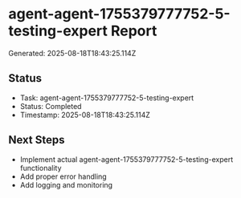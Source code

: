 # agent-agent-1755379777752-5-testing-expert Report

Generated: 2025-08-18T18:43:25.114Z

## Status
- Task: agent-agent-1755379777752-5-testing-expert
- Status: Completed
- Timestamp: 2025-08-18T18:43:25.114Z

## Next Steps
- Implement actual agent-agent-1755379777752-5-testing-expert functionality
- Add proper error handling
- Add logging and monitoring
